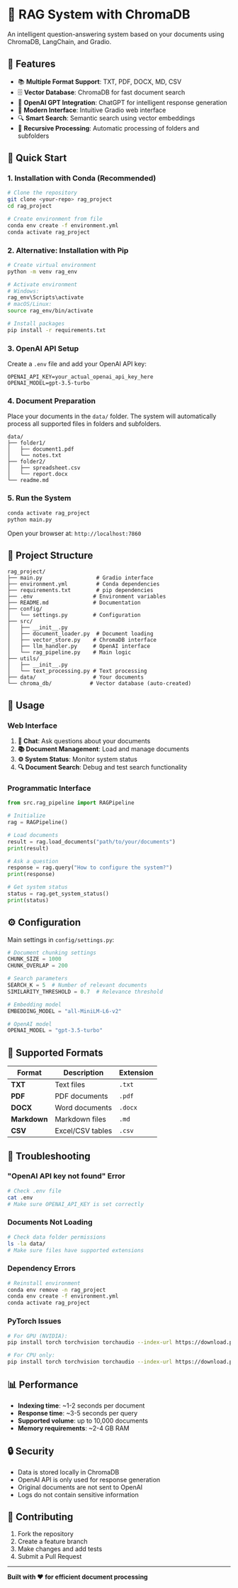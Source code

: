 # 🤖 RAG System with ChromaDB

An intelligent question-answering system based on your documents using ChromaDB, LangChain, and Gradio.

## 🌟 Features

- 📚 **Multiple Format Support**: TXT, PDF, DOCX, MD, CSV
- 🗄️ **Vector Database**: ChromaDB for fast document search
- 🤖 **OpenAI GPT Integration**: ChatGPT for intelligent response generation
- 🎨 **Modern Interface**: Intuitive Gradio web interface
- 🔍 **Smart Search**: Semantic search using vector embeddings
- 📁 **Recursive Processing**: Automatic processing of folders and subfolders

## 🚀 Quick Start

### 1. Installation with Conda (Recommended)

```bash
# Clone the repository
git clone <your-repo> rag_project
cd rag_project

# Create environment from file
conda env create -f environment.yml
conda activate rag_project
```

### 2. Alternative: Installation with Pip

```bash
# Create virtual environment
python -m venv rag_env

# Activate environment
# Windows:
rag_env\Scripts\activate
# macOS/Linux:
source rag_env/bin/activate

# Install packages
pip install -r requirements.txt
```

### 3. OpenAI API Setup

Create a `.env` file and add your OpenAI API key:

```env
OPENAI_API_KEY=your_actual_openai_api_key_here
OPENAI_MODEL=gpt-3.5-turbo
```

### 4. Document Preparation

Place your documents in the `data/` folder. The system will automatically process all supported files in folders and subfolders.

```
data/
├── folder1/
│   ├── document1.pdf
│   └── notes.txt
├── folder2/
│   ├── spreadsheet.csv
│   └── report.docx
└── readme.md
```

### 5. Run the System

```bash
conda activate rag_project
python main.py
```

Open your browser at: `http://localhost:7860`

## 📁 Project Structure

```
rag_project/
├── main.py                 # Gradio interface
├── environment.yml         # Conda dependencies  
├── requirements.txt        # pip dependencies
├── .env                   # Environment variables
├── README.md              # Documentation
├── config/
│   └── settings.py        # Configuration
├── src/
│   ├── __init__.py
│   ├── document_loader.py  # Document loading
│   ├── vector_store.py    # ChromaDB interface
│   ├── llm_handler.py     # OpenAI interface
│   └── rag_pipeline.py    # Main logic
├── utils/
│   ├── __init__.py
│   └── text_processing.py # Text processing
├── data/                  # Your documents
└── chroma_db/            # Vector database (auto-created)
```

## 🎯 Usage

### Web Interface

1. **💬 Chat**: Ask questions about your documents
2. **📚 Document Management**: Load and manage documents
3. **⚙️ System Status**: Monitor system status
4. **🔍 Document Search**: Debug and test search functionality

### Programmatic Interface

```python
from src.rag_pipeline import RAGPipeline

# Initialize
rag = RAGPipeline()

# Load documents
result = rag.load_documents("path/to/your/documents")
print(result)

# Ask a question
response = rag.query("How to configure the system?")
print(response)

# Get system status
status = rag.get_system_status()
print(status)
```

## ⚙️ Configuration

Main settings in `config/settings.py`:

```python
# Document chunking settings
CHUNK_SIZE = 1000
CHUNK_OVERLAP = 200

# Search parameters
SEARCH_K = 5  # Number of relevant documents
SIMILARITY_THRESHOLD = 0.7  # Relevance threshold

# Embedding model
EMBEDDING_MODEL = "all-MiniLM-L6-v2"

# OpenAI model
OPENAI_MODEL = "gpt-3.5-turbo"
```

## 🔧 Supported Formats

| Format | Description | Extension |
|--------|-------------|-----------|
| **TXT** | Text files | `.txt` |
| **PDF** | PDF documents | `.pdf` |
| **DOCX** | Word documents | `.docx` |
| **Markdown** | Markdown files | `.md` |
| **CSV** | Excel/CSV tables | `.csv` |

## 🚨 Troubleshooting

### "OpenAI API key not found" Error
```bash
# Check .env file
cat .env
# Make sure OPENAI_API_KEY is set correctly
```

### Documents Not Loading
```bash
# Check data folder permissions
ls -la data/
# Make sure files have supported extensions
```

### Dependency Errors
```bash
# Reinstall environment
conda env remove -n rag_project
conda env create -f environment.yml
conda activate rag_project
```

### PyTorch Issues
```bash
# For GPU (NVIDIA):
pip install torch torchvision torchaudio --index-url https://download.pytorch.org/whl/cu118

# For CPU only:
pip install torch torchvision torchaudio --index-url https://download.pytorch.org/whl/cpu
```

## 📊 Performance

- **Indexing time**: ~1-2 seconds per document
- **Response time**: ~3-5 seconds per query
- **Supported volume**: up to 10,000 documents
- **Memory requirements**: ~2-4 GB RAM

## 🔒 Security

- Data is stored locally in ChromaDB
- OpenAI API is only used for response generation
- Original documents are not sent to OpenAI
- Logs do not contain sensitive information

## 🤝 Contributing

1. Fork the repository
2. Create a feature branch
3. Make changes and add tests
4. Submit a Pull Request

---

**Built with ❤️ for efficient document processing**